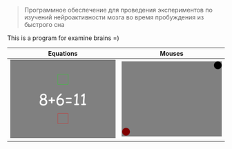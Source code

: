 > Программное обеспечение для проведения экспериментов по изучений нейроактивности мозга во время пробуждения из быстрого сна

This is a program for examine brains =)

Equations             |  Mouses
:-------------------------:|:-------------------------:
![alt text](media/Задачки.gif)  |  ![alt text](media/Мыши.gif)
